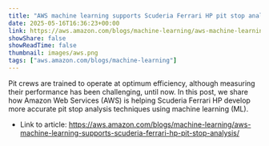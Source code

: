 ```yaml
---
title: "AWS machine learning supports Scuderia Ferrari HP pit stop analysis"
date: 2025-05-16T16:36:23+00:00
link: https://aws.amazon.com/blogs/machine-learning/aws-machine-learning-supports-scuderia-ferrari-hp-pit-stop-analysis/
showShare: false
showReadTime: false
thumbnail: images/aws.png
tags: ["aws.amazon.com/blogs/machine-learning"]
---
```

Pit crews are trained to operate at optimum efficiency, although measuring their performance has been challenging, until now. In this post, we share how Amazon Web Services (AWS) is helping Scuderia Ferrari HP develop more accurate pit stop analysis techniques using machine learning (ML).

- Link to article: https://aws.amazon.com/blogs/machine-learning/aws-machine-learning-supports-scuderia-ferrari-hp-pit-stop-analysis/